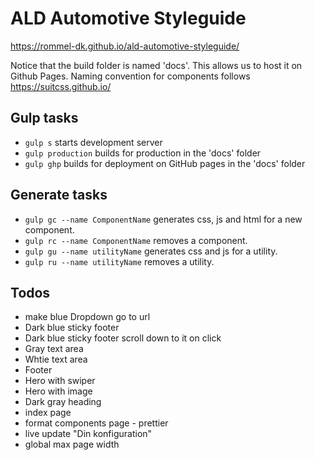 # ALD Automotive Styleguide

https://rommel-dk.github.io/ald-automotive-styleguide/

Notice that the build folder is named 'docs'. This allows us to host it on Github Pages.
Naming convention for components follows https://suitcss.github.io/

## Gulp tasks
- `gulp s` starts development server
- `gulp production` builds for production in the 'docs' folder
- `gulp ghp` builds for deployment on GitHub pages in the 'docs' folder

## Generate tasks
- `gulp gc --name ComponentName` generates css, js and html for a new component.
- `gulp rc --name ComponentName` removes a component.
- `gulp gu --name utilityName` generates css and js for a utility.
- `gulp ru --name utilityName` removes a utility.

## Todos
- make blue Dropdown go to url
- Dark blue sticky footer
- Dark blue sticky footer scroll down to it on click
- Gray text area
- Whtie text area
- Footer
- Hero with swiper
- Hero with image
- Dark gray heading
- index page
- format components page - prettier
- live update "Din konfiguration"
- global max page width
